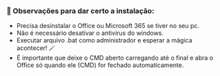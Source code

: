 ### 👾 Observações para dar certo a instalação:
- Precisa desinstalar o Office ou Microsoft 365 se tiver no seu pc.
- Não é necessário desativar o antivirus do windows.
- Executar arquivo .bat como administrador e esperar a mágica acontecer! 🪄
- É importante que deixe o CMD aberto carregando até o final e abra o Office só quando ele (CMD) for fechado automaticamente. 
